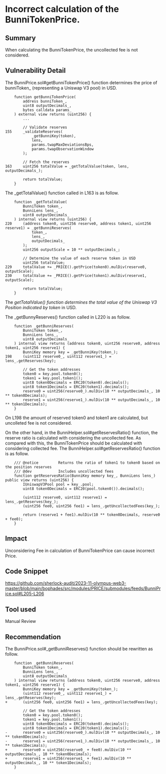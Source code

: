 # Incorrect calculation of the BunniTokenPrice.
## Summary
When calculating the BunniTokenPrice, the uncollected fee is not considered.

## Vulnerability Detail
The BunniPrice.sol#getBunniTokenPrice() function determines the price of bunniToken_ (representing a Uniswap V3 pool) in USD.
```solidity
    function getBunniTokenPrice(
        address bunniToken_,
        uint8 outputDecimals_,
        bytes calldata params_
    ) external view returns (uint256) {
        ...

        // Validate reserves
155     _validateReserves(
            _getBunniKey(token),
            lens,
            params.twapMaxDeviationsBps,
            params.twapObservationWindow
        );

        // Fetch the reserves
163     uint256 totalValue = _getTotalValue(token, lens, outputDecimals_);

        return totalValue;
    }
```
The _getTotalValue() function called in L163 is as follow.
```solidity
    function _getTotalValue(
        BunniToken token_,
        BunniLens lens_,
        uint8 outputDecimals_
    ) internal view returns (uint256) {
220     (address token0, uint256 reserve0, address token1, uint256 reserve1) = _getBunniReserves(
            token_,
            lens_,
            outputDecimals_
        );
        uint256 outputScale = 10 ** outputDecimals_;

        // Determine the value of each reserve token in USD
        uint256 totalValue;
229     totalValue += _PRICE().getPrice(token0).mulDiv(reserve0, outputScale);
230     totalValue += _PRICE().getPrice(token1).mulDiv(reserve1, outputScale);

        return totalValue;
    }
```
The _getTotalValue() function determines the total value of the Uniswap V3 Position indicated by token_ in USD.

The _getBunnyReserves() function called in L220 is as follow.
```solidity
    function _getBunniReserves(
        BunniToken token_,
        BunniLens lens_,
        uint8 outputDecimals_
    ) internal view returns (address token0, uint256 reserve0, address token1, uint256 reserve1) {
        BunniKey memory key = _getBunniKey(token_);
198     (uint112 reserve0_, uint112 reserve1_) = lens_.getReserves(key);

        // Get the token addresses
        token0 = key.pool.token0();
        token1 = key.pool.token1();
        uint8 token0Decimals = ERC20(token0).decimals();
        uint8 token1Decimals = ERC20(token1).decimals();
        reserve0 = uint256(reserve0_).mulDiv(10 ** outputDecimals_, 10 ** token0Decimals);
        reserve1 = uint256(reserve1_).mulDiv(10 ** outputDecimals_, 10 ** token1Decimals);
    }
```
On L198 the amount of reserved token0 and token1 are calculated, but uncolleted fee is not considered.

On the other hand, in the BunniHelper.sol#getReservesRatio() function, the reserve ratio is calculated with considering the uncollected fee.
As compared with this, the BunniTokenPrice should be calculated with considering collected fee.
The BunniHelper.sol#getReservesRatio() function is as follow.
```solidity
    /// @notice         Returns the ratio of token1 to token0 based on the position reserves
    /// @dev            Includes uncollected fees
    function getReservesRatio(BunniKey memory key_, BunniLens lens_) public view returns (uint256) {
        IUniswapV3Pool pool = key_.pool;
        uint8 token0Decimals = ERC20(pool.token0()).decimals();

        (uint112 reserve0, uint112 reserve1) = lens_.getReserves(key_);
        (uint256 fee0, uint256 fee1) = lens_.getUncollectedFees(key_);

        return (reserve1 + fee1).mulDiv(10 ** token0Decimals, reserve0 + fee0);
    }
```
## Impact
Unconsidering Fee in calculation of BunniTokenPrice can cause incorrect Price.

## Code Snippet
https://github.com/sherlock-audit/2023-11-olympus-web3-master/blob/main/bophades/src/modules/PRICE/submodules/feeds/BunniPrice.sol#L205-L206

## Tool used
Manual Review

## Recommendation
The BunniPrice.sol#_getBunniReserves() function should be rewritten as follow.
```solidity
    function _getBunniReserves(
        BunniToken token_,
        BunniLens lens_,
        uint8 outputDecimals_
    ) internal view returns (address token0, uint256 reserve0, address token1, uint256 reserve1) {
        BunniKey memory key = _getBunniKey(token_);
        (uint112 reserve0_, uint112 reserve1_) = lens_.getReserves(key);
+       (uint256 fee0, uint256 fee1) = lens_.getUncollectedFees(key);

        // Get the token addresses
        token0 = key.pool.token0();
        token1 = key.pool.token1();
        uint8 token0Decimals = ERC20(token0).decimals();
        uint8 token1Decimals = ERC20(token1).decimals();
-       reserve0 = uint256(reserve0_).mulDiv(10 ** outputDecimals_, 10 ** token0Decimals);
-       reserve1 = uint256(reserve1_).mulDiv(10 ** outputDecimals_, 10 ** token1Decimals);
+       reserve0 = uint256(reserve0_ + fee0).mulDiv(10 ** outputDecimals_, 10 ** token0Decimals);
+       reserve1 = uint256(reserve1_ + fee1).mulDiv(10 ** outputDecimals_, 10 ** token1Decimals);
    }
```